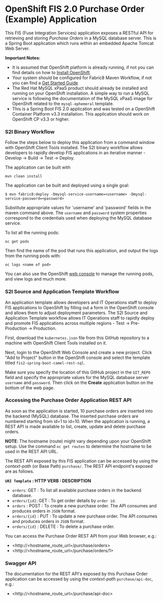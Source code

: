 # OpenShift FIS 2.0 Purchase Order (Example) Application

This FIS (Fuse Integration Services) application exposes a RESTful API for retrieving and storing *Purchase Orders* in a MySQL database server.  This is a Spring Boot application which runs within an embedded Apache Tomcat Web Server.

**Important Notes:**
- It is assumed that OpenShift platform is already running, if not you can find details on how to [Install OpenShift](https://docs.openshift.com/container-platform/3.3/install_config/index.html).
- Your system should be configured for Fabric8 Maven Workflow, if not you can find a [Get Started Guide](https://access.redhat.com/documentation/en/red-hat-jboss-middleware-for-openshift/3/single/red-hat-jboss-fuse-integration-services-20-for-openshift/)
- The Red Hat MySQL xPaaS product should already be installed and running on your OpenShift installation. A simple way to run a MySQL service is following the documentation of the MySQL xPaaS image for OpenShift related to the `mysql-ephemeral` template.
- This is a Spring Boot FIS 2.0 application and was tested on a OpenShift Container Platform v3.3 installation. This application should work on OpenShift CP v3.3 or higher.

### S2I Binary Workflow
Follow the steps below to deploy this application from a command window with OpenShift Client Tools installed.  The S2I binary workflow allows developers to rapidly develop FIS applications in an iterative manner - Develop -> Build -> Test -> Deploy.

The application can be built with

    mvn clean install

The application can be built and deployed using a single goal:

    $ mvn fabric8:deploy -Dmysql-service-username=<username> -Dmysql-service-password=<password>

Substitute appropriate values for 'username' and 'password' fields in the maven command above.  The `username` and `password` system properties correspond to the credentials used when deploying the MySQL database service.

To list all the running pods:

    oc get pods

Then find the name of the pod that runs this application, and output the logs from the running pods with:

    oc logs <name of pod>

You can also use the OpenShift [web console](https://docs.openshift.com/container-platform/3.3/getting_started/developers_console.html#developers-console-video) to manage the running pods, and view logs and much more.

### S2I Source and Application Template Workflow

An application template allows developers and IT Operations staff to deploy FIS applications to OpenShift by filling out a form in the OpenShift console and allows them to adjust deployment parameters.  The S2I Source and Application Template workflow allows IT Operations staff to rapidly deploy and promote FIS applications across multiple regions - Test -> Pre-Production -> Production.

First, download the `kubernetes.json` file from this GitHub repository to a machine with OpenShift Client Tools installed on it.

Next, login to the OpenShift Web Console and create a new project.  Click "Add to Project" button in the OpenShift console and select the template titled `fis2-spring-boot-camel-rest-sql`.

Make sure you specify the location of this GitHub project in the `GIT_REPO` field and specify the appropriate values for the MySQL database server `username` and `password`.  Then click on the **Create** application button on the bottom of the web page.

### Accessing the Purchase Order Application REST API 

As soon as the application is started, 10 purchase orders are inserted into the backend (MySQL) database.  The inserted purchase orders are numbered starting from id=1 to id=10.  When the application is running, a REST API is made available to list, create, update and delete purchase orders.

**NOTE**: The hostname (route) might vary depending upon your OpenShift setup. Use the command `oc get routes` to determine the hostname to be used in the REST API URL.

The REST API exposed by this FIS application can be accessed by using the _context-path_ (or Base Path) `purchase/`.  The REST API endpoint's exposed are as follows.

**`URI Template` : HTTP VERB : DESCRIPTION**
- `orders`: GET : To list all available purchase orders in the backend database.
- `orders/{id}`: GET : To get order details by `order id`.
- `orders` : POST : To create a new purchase order.  The API consumes and produces orders in `JSON` format.
- `orders/{id}` : PUT : To update a new purchase order. The API consumes and produces orders in `JSON` format.
- `orders/{id}` : DELETE : To delete a purchase order.

You can access the Purchase Order REST API from your Web browser, e.g.:

- <http://<hostname_route_url>/purchase/orders>
- <http://<hostname_route_url>/purchase/orders/1>

### Swagger API

The documentation for the REST API's exposed by this Purchase Order application can be accessed by using the _context-path_ `purchase/api-doc`, e.g.:

- <http://<hostname_route_url>/purchase/api-doc>

